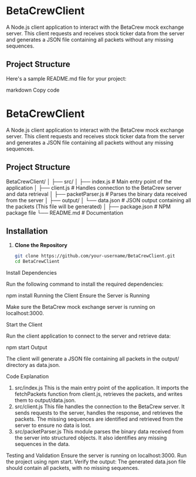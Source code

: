 # BetaCrewClient

A Node.js client application to interact with the BetaCrew mock exchange server. This client requests and receives stock ticker data from the server and generates a JSON file containing all packets without any missing sequences.

## Project Structure


Here's a sample README.md file for your project:

markdown
Copy code
# BetaCrewClient

A Node.js client application to interact with the BetaCrew mock exchange server. This client requests and receives stock ticker data from the server and generates a JSON file containing all packets without any missing sequences.

## Project Structure

BetaCrewClient/
│
├── src/
│ ├── index.js # Main entry point of the application
│ ├── client.js # Handles connection to the BetaCrew server and data retrieval
│ ├── packetParser.js # Parses the binary data received from the server
│
├── output/
│ └── data.json # JSON output containing all the packets (This file will be generated)
│
├── package.json # NPM package file
└── README.md # Documentation


## Installation

1. **Clone the Repository**

   ```bash
   git clone https://github.com/your-username/BetaCrewClient.git
   cd BetaCrewClient
Install Dependencies

Run the following command to install the required dependencies:

npm install
Running the Client
Ensure the Server is Running

Make sure the BetaCrew mock exchange server is running on localhost:3000.

Start the Client

Run the client application to connect to the server and retrieve data:

npm start
Output

The client will generate a JSON file containing all packets in the output/ directory as data.json.

Code Explanation
1. src/index.js
This is the main entry point of the application.
It imports the fetchPackets function from client.js, retrieves the packets, and writes them to output/data.json.
2. src/client.js
This file handles the connection to the BetaCrew server.
It sends requests to the server, handles the response, and retrieves the packets.
The missing sequences are identified and retrieved from the server to ensure no data is lost.
3. src/packetParser.js
This module parses the binary data received from the server into structured objects.
It also identifies any missing sequences in the data.

Testing and Validation
Ensure the server is running on localhost:3000.
Run the project using npm start.
Verify the output: The generated data.json file should contain all packets, with no missing sequences.
